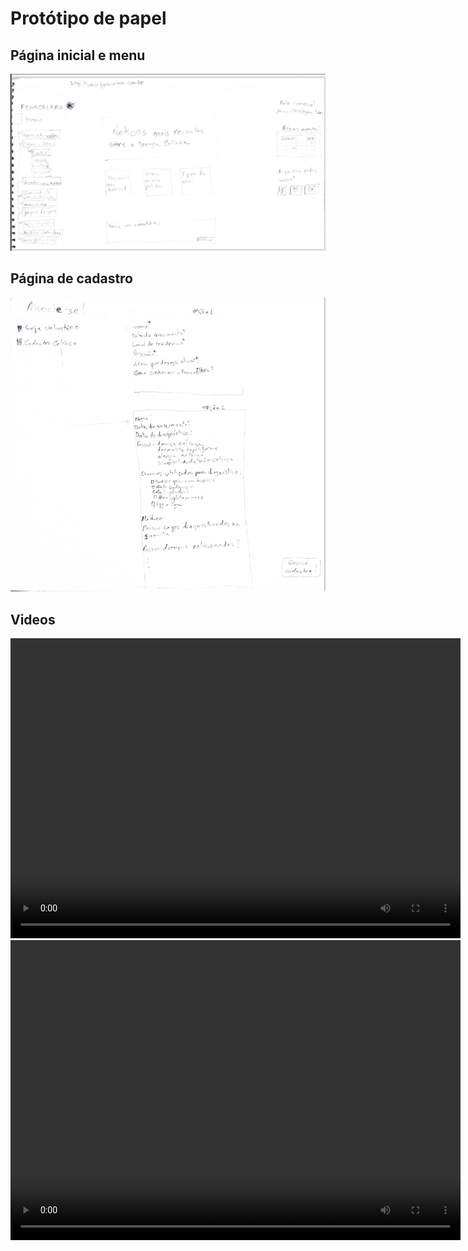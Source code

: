 # Protótipo de papel

## Página inicial e menu

[![Como o site é atualmente.](../assets/img/prototipo1.png)](../assets/img/prototipo1.png)

## Página de cadastro

[![Página de cadastro.](../assets/img/prototipo2.png)](../assets/img/prototipo2.png)

## Videos

 <video width="720" height="480" controls>
  <source src="../assets/videos/prototipo1.mp4" type="video/mp4">
Your browser does not support the video tag.
</video>

 <video width="720" height="480" controls>
  <source src="../assets/videos/prototipo2.mp4" type="video/mp4">
Your browser does not support the video tag.
</video>
